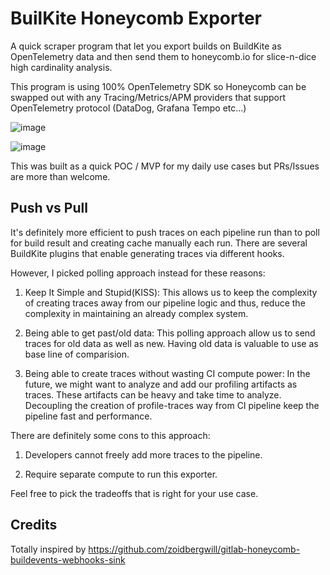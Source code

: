 # BuilKite Honeycomb Exporter

A quick scraper program that let you export builds on BuildKite as OpenTelemetry data
and then send them to honeycomb.io for slice-n-dice high cardinality analysis.

This program is using 100% OpenTelemetry SDK so Honeycomb can be swapped out with any
Tracing/Metrics/APM providers that support OpenTelemetry protocol (DataDog, Grafana Tempo etc...)

![image](https://user-images.githubusercontent.com/26684313/152633754-e83b05f1-f552-4afd-b7bd-1c0405d7839a.png)

![image](https://user-images.githubusercontent.com/26684313/152633824-804545e6-3e18-4193-b4f3-bff8202842b6.png)

This was built as a quick POC / MVP for my daily use cases but PRs/Issues are more than welcome.

## Push vs Pull

It's definitely more efficient to push traces on each pipeline run than
to poll for build result and creating cache manually each run.  There are
several BuildKite plugins that enable generating traces via different hooks.

However, I picked polling approach instead for these reasons:

1. Keep It Simple and Stupid(KISS):
   This allows us to keep the complexity of creating traces away from our pipeline logic
   and thus, reduce the complexity in maintaining an already complex system.

2. Being able to get past/old data:
   This polling approach allow us to send traces for old data as well as new.
   Having old data is valuable to use as base line of comparision.

3. Being able to create traces without wasting CI compute power:
   In the future, we might want to analyze and add our profiling artifacts as traces.
   These artifacts can be heavy and take time to analyze.
   Decoupling the creation of profile-traces way from CI pipeline keep the pipeline fast and performance.

There are definitely some cons to this approach:

1. Developers cannot freely add more traces to the pipeline.

2. Require separate compute to run this exporter.

Feel free to pick the tradeoffs that is right for your use case.

## Credits

Totally inspired by https://github.com/zoidbergwill/gitlab-honeycomb-buildevents-webhooks-sink
